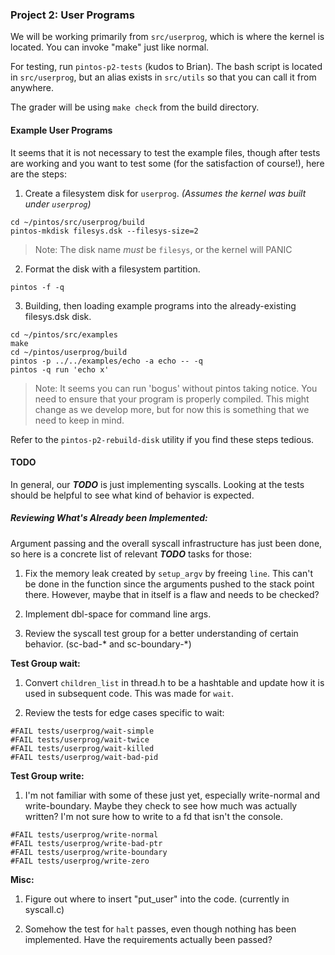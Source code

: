 ### Project 2: User Programs

We will be working primarily from `src/userprog`, which is where the kernel is
located. You can invoke "make" just like normal.

For testing, run `pintos-p2-tests` (kudos to Brian). The bash script is located
in `src/userprog`, but an alias exists in `src/utils` so that you can call it
from anywhere.

The grader will be using `make check` from the build directory.

#### Example User Programs

It seems that it is not necessary to test the example files, though after
tests are working and you want to test some (for the satisfaction of course!),
here are the steps:

1) Create a filesystem disk for `userprog`. _(Assumes the kernel was built under `userprog`)_

```
cd ~/pintos/src/userprog/build
pintos-mkdisk filesys.dsk --filesys-size=2
```

> Note: The disk name _must_ be `filesys`, or the kernel will PANIC

2) Format the disk with a filesystem partition.

```
pintos -f -q
```

3) Building, then loading example programs into the already-existing filesys.dsk disk.

```
cd ~/pintos/src/examples
make
cd ~/pintos/userprog/build
pintos -p ../../examples/echo -a echo -- -q
pintos -q run 'echo x'
```
> Note: It seems you can run 'bogus' without pintos taking notice. You need to
ensure that your program is properly compiled. This might change as we develop
more, but for now this is something that we need to keep in mind.

Refer to the `pintos-p2-rebuild-disk` utility if you find these steps tedious.

#### TODO
 
In general, our _**TODO**_ is just implementing syscalls. Looking at the tests
should be helpful to see what kind of behavior is expected.

##### Reviewing What's Already been Implemented:
Argument passing and the overall syscall infrastructure has just been done, so
here is a concrete list of relevant _**TODO**_ tasks for those:

1. Fix the memory leak created by `setup_argv` by freeing `line`. This can't be done in
  the function since the arguments pushed to the stack point there. However, maybe that
  in itself is a flaw and needs to be checked?

2. Implement dbl-space for command line args.

3. Review the syscall test group for a better understanding of certain behavior. (sc-bad-\* and sc-boundary-\*)

**Test Group wait:**

1. Convert `children_list` in thread.h to be a hashtable and update how it is used in subsequent code. This was made for `wait`.

2. Review the tests for edge cases specific to wait:

```
#FAIL tests/userprog/wait-simple
#FAIL tests/userprog/wait-twice
#FAIL tests/userprog/wait-killed
#FAIL tests/userprog/wait-bad-pid
```

**Test Group write:**

1. I'm not familiar with some of these just yet, especially write-normal and write-boundary. Maybe they check to see how much was actually written? I'm not sure how to write to a fd that isn't the console.

```
#FAIL tests/userprog/write-normal
#FAIL tests/userprog/write-bad-ptr
#FAIL tests/userprog/write-boundary
#FAIL tests/userprog/write-zero
```

**Misc:**

1. Figure out where to insert "put_user" into the code. (currently in syscall.c)

2. Somehow the test for `halt` passes, even though nothing has been implemented. Have the requirements actually been passed?
